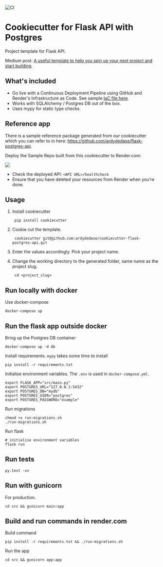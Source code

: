 ![CI](https://github.com/ardydedase/cookiecutter-flask-postgres-api/workflows/CI/badge.svg)

# Cookiecutter for Flask API with Postgres

Project template for Flask API.

Medium post: [A useful template to help you spin up your next project and start building](https://medium.com/better-programming/cookiecutter-template-to-build-and-deploy-your-flask-api-with-postgres-database-20ad99b8dae4).

## What's included
* Go live with a Continuous Deployment Pipeline using GitHub and Render's Infrastructure as Code. See sample [IaC file here](https://github.com/ardydedase/flask-postgres-api/blob/master/render.yaml).
* Works with SQLAlchemy / Postgres DB out of the box.
* Uses mypy for static type checks.

## Reference app

There is a sample reference package generated from our cookiecutter which you can refer to in here: https://github.com/ardydedase/flask-postgres-api.

Deploy the Sample Repo built from this cookiecutter to Render.com:

<a href="https://render.com/deploy?repo=https://github.com/ardydedase/flask-postgres-api">
  <img src="https://render.com/images/deploy-to-render-button.svg">
</a>

* Check the deployed API: `<API URL>/healthcheck`
* Ensure that you have deleted your resources from Render when you're done.


## Usage

1. Install cookiecutter

        pip install cookiecutter

1. Cookie cut the template.

        cookiecutter git@github.com:ardydedase/cookiecutter-flask-postgres-api.git

1. Enter the values accordingly. Pick your project name.


1. Change the working directory to the generated folder, same name as the project slug.

        cd <project_slug>


## Run locally with docker

Use docker-compose
```
docker-compose up
```

## Run the flask app outside docker

Bring up the Postgres DB container
```
docker-compose up -d db
```

Install requirements.
`mypy` takes some time to install
```
pip install -r requirements.txt
```

Initialise environment variables. The `.env` is used in `docker-compose.yml`.
```
export FLASK_APP="src/main.py"
export POSTGRES_URL="127.0.0.1:5432"
export POSTGRES_DB="mydb"
export POSTGRES_USER="postgres"
export POSTGRES_PASSWORD="example"
```

Run migrations
```
chmod +x run-migrations.sh
./run-migrations.sh
```

Run flask
```
# initialise environment variables
flask run
```

## Run tests

```
py.test -vv
```


## Run with gunicorn
For production.
```
cd src && gunicorn main:app
```

## Build and run commands in render.com

Build command
```
pip install -r requirements.txt && ./run-migrations.sh
```

Run the app
```
cd src && gunicorn app:app
```
